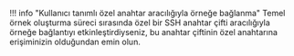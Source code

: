 !!! info "Kullanıcı tanımlı özel anahtar aracılığıyla örneğe bağlanma"
    Temel örnek oluşturma süreci sırasında özel bir SSH anahtar çifti aracılığıyla örneğe bağlantıyı etkinleştirdiyseniz, bu anahtar çiftinin özel anahtarına erişiminizin olduğundan emin olun.